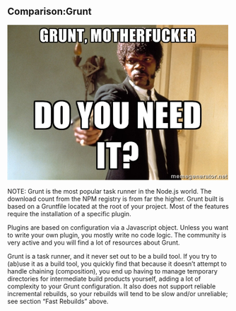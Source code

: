 ##  Comparison:Grunt

![picture of Samuel](images/samuel.jpg)


NOTE:
Grunt is the most popular task runner in the Node.js world. The download count from the NPM registry is from far the higher. Grunt built is based on a Gruntfile located at the root of your project. Most of the features require the installation of a specific plugin.

Plugins are based on configuration via a Javascript object. Unless you want to write your own plugin, you mostly write no code logic. The community is very active and you will find a lot of resources about Grunt.

Grunt is a task runner, and it never set out to be a build tool. If you try to (ab)use it as a build tool, you quickly find that because it doesn’t attempt to handle chaining (composition), you end up having to manage temporary directories for intermediate build products yourself, adding a lot of complexity to your Grunt configuration. It also does not support reliable incremental rebuilds, so your rebuilds will tend to be slow and/or unreliable; see section “Fast Rebuilds” above.
